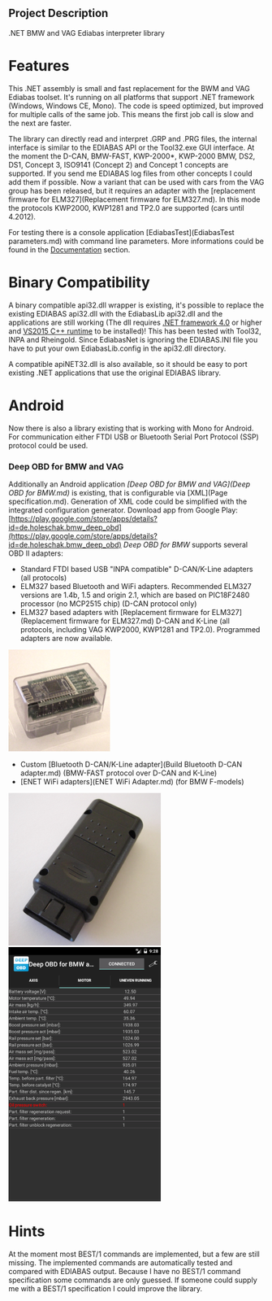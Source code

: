 ## Project Description

.NET BMW and VAG Ediabas interpreter library

# Features
This .NET assembly is small and fast replacement for the BWM and VAG Ediabas toolset.
It's running on all platforms that support .NET framework (Windows, Windows CE, Mono).
The code is speed optimized, but improved for multiple calls of the same job.
This means the first job call is slow and the next are faster.

The library can directly read and interpret .GRP and .PRG files, the internal interface is similar to the EDIABAS API or the Tool32.exe GUI interface.
At the moment the D-CAN, BMW-FAST, KWP-2000*, KWP-2000 BMW, DS2, DS1, Concept 3, ISO9141 (Concept 2) and Concept 1 concepts are supported. If you send me EDIABAS log files from other concepts I could add them if possible.
Now a variant that can be used with cars from the VAG group has been released, but it requires an adapter with the [replacement firmware for ELM327](Replacement firmware for ELM327.md). In this mode the protocols KWP2000, KWP1281 and TP2.0 are supported (cars until 4.2012).

For testing there is a console application [EdiabasTest](EdiabasTest parameters.md) with command line parameters.
More informations could be found in the [Documentation](Documentation.md) section.
# Binary Compatibility
A binary compatible api32.dll wrapper is existing, it's possible to replace the existing EDIABAS api32.dll with the EdiabasLib api32.dll and the applications are still working (The dll requires [.NET framework 4.0](https://www.microsoft.com/de-de/download/details.aspx?id=17718) or higher and [VS2015 C++ runtime](https://www.microsoft.com/de-de/download/details.aspx?id=48145) to be installed)!
This has been tested with Tool32, INPA and Rheingold. Since EdiabasNet is ignoring the EDIABAS.INI file you have to put your own EdiabasLib.config in the api32.dll directory.

A compatible apiNET32.dll is also available, so it should be easy to port existing .NET applications that use the original EDIABAS library.

# Android
Now there is also a library existing that is working with Mono for Android. For communication either FTDI USB or Bluetooth Serial Port Protocol (SSP) protocol could be used.
### Deep OBD for BMW and VAG
Additionally an Android application _[Deep OBD for BMW and VAG](Deep OBD for BMW.md)_ is existing, that is configurable via [XML](Page specification.md). Generation of XML code could be simplified with the integrated configuration generator.
Download app from Google Play: [https://play.google.com/store/apps/details?id=de.holeschak.bmw_deep_obd](https://play.google.com/store/apps/details?id=de.holeschak.bmw_deep_obd)
_Deep OBD for BMW_ supports several OBD II adapters:
* Standard FTDI based USB "INPA compatible" D-CAN/K-Line adapters (all protocols)
* ELM327 based Bluetooth and WiFi adapters. Recommended ELM327 versions are 1.4b, 1.5 and origin 2.1, which are based on PIC18F2480 processor (no MCP2515 chip) (D-CAN protocol only)
* ELM327 based adapters with [Replacement firmware for ELM327](Replacement firmware for ELM327.md)  D-CAN and K-Line (all protocols, including VAG KWP2000, KWP1281 and TP2.0). Programmed adapters are now available.

![Bluetooth adapter top](Home_BluetoothAdapterTopSmall.png)
* Custom [Bluetooth D-CAN/K-Line adapter](Build Bluetooth D-CAN adapter.md) (BMW-FAST protocol over D-CAN and K-Line)
* [ENET WiFi adapters](ENET WiFi Adapter.md) (for BMW F-models)

![ENET adapter](Home_EnetAdapterClosedSmall.png)
![BMW deep OBD and VAG](Home_AppMotorSmall.png)
# Hints
At the moment most BEST/1 commands are implemented, but a few are still missing.
The implemented commands are automatically tested and compared with EDIABAS output.
Because I have no BEST/1 command specification some commands are only guessed. If someone could supply me with a BEST/1 specification I could improve the library.

